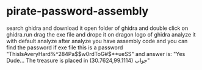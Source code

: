 # pirate-password-assembly
search ghidra and download it
open folder of ghidra and double click on ghidra.run
drag the exe file and drope it on dragon logo of ghidra 
analyze it with default analyze 
after analyze you have assembly code and you can find the password if exe file 
this is a password "ThisIsAveryHard%^284Pa$$w0rdToG#$**ueSS" 
and answer is: "Yes Dude... The treasure is placed in (30.7624,99.1114) جواب"

